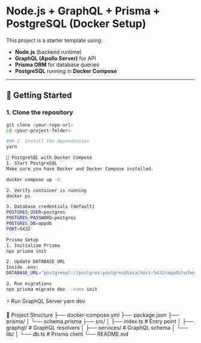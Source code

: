 # Node.js + GraphQL + Prisma + PostgreSQL (Docker Setup)

This project is a starter template using:

- **Node.js** (backend runtime)
- **GraphQL (Apollo Server)** for API
- **Prisma ORM** for database queries
- **PostgreSQL** running in **Docker Compose**

---

## 🚀 Getting Started

### 1. Clone the repository

```bash
git clone <your-repo-url>
cd <your-project-folder>

### 2. Install the dependencies
yarn

🐘 PostgreSQL with Docker Compose
1. Start PostgreSQL
Make sure you have Docker and Docker Compose installed.

docker compose up -d

2. Verify container is running
docker ps

3. Database credentials (default)
POSTGRES_USER=postgres
POSTGRES_PASSWORD=postgres
POSTGRES_DB=appdb
PORT=5432

Prisma Setup
1. Initialize Prisma
npx prisma init

2. Update DATABASE_URL
Inside .env:
DATABASE_URL="postgresql://postgres:postgres@localhost:5432/appdb?schema=public"

3. Run migrations
npx prisma migrate dev --name init
```

⚡ Run GraphQL Server
yarn dev

📂 Project Structure
├── docker-compose.yml
├── package.json
├── prisma/
│ └── schema.prisma
├── src/
│ ├── index.ts # Entry point
│ ├── graphql/ # GraphQL resolvers
│ ├── services/ # GraphQL schema
│ └── lib/
│ └── db.ts # Prisma client
└── README.md
